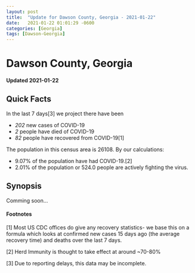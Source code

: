 ```yaml
---
layout: post
title:  "Update for Dawson County, Georgia - 2021-01-22"
date:   2021-01-22 01:01:29 -0600
categories: [Georgia]
tags: [Dawson-Georgia]
---
```


# Dawson County, Georgia
#### Updated 2021-01-22

## Quick Facts

In the last 7 days[3] we project there have been
- *202* new cases of COVID-19
- *2* people have died of COVID-19
- *82* people have recovered from COVID-19[1]

The population in this census area is 26108. By our calculations:
- 9.07% of the population have had COVID-19.[2]
- 2.01% of the population or 524.0 people are actively fighting the virus.

## Synopsis

Comming soon...


#### Footnotes

[1] Most US CDC offices do give any recovery statistics- we base this on a formula which looks at confirmed new cases
15 days ago (the average recovery time) and deaths over the last 7 days.

[2] Herd Immunity is thought to take effect at around ~70-80%

[3] Due to reporting delays, this data may be incomplete.
 
    